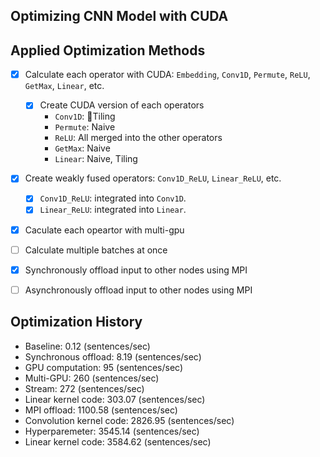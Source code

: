 ## Optimizing CNN Model with CUDA

## Applied Optimization Methods

-   [x] Calculate each operator with CUDA: `Embedding`, `Conv1D`, `Permute`, `ReLU`, `GetMax`, `Linear`, etc.

    -   [x] Create CUDA version of each operators
        -   `Conv1D`: Tiling
        -   `Permute`: Naive
        -   `ReLU`: All merged into the other operators
        -   `GetMax`: Naive
        -   `Linear`: Naive, Tiling

-   [x] Create weakly fused operators: `Conv1D_ReLU`, `Linear_ReLU`, etc.

    -   [x] `Conv1D_ReLU`: integrated into `Conv1D`.
    -   [x] `Linear_ReLU`: integrated into `Linear`.

-   [x] Caculate each opeartor with multi-gpu
-   [ ] Calculate multiple batches at once
-   [x] Synchronously offload input to other nodes using MPI
-   [ ] Asynchronously offload input to other nodes using MPI

## Optimization History

-   Baseline: 0.12 (sentences/sec)
-   Synchronous offload: 8.19 (sentences/sec)
-   GPU computation: 95 (sentences/sec)
-   Multi-GPU: 260 (sentences/sec)
-   Stream: 272 (sentences/sec)
-   Linear kernel code: 303.07 (sentences/sec)
-   MPI offload: 1100.58 (sentences/sec)
-   Convolution kernel code: 2826.95 (sentences/sec)
-   Hyperparemeter: 3545.14 (sentences/sec)
-   Linear kernel code: 3584.62 (sentences/sec)
